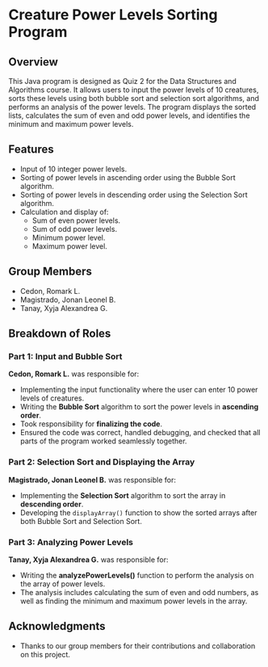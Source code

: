 # Creature Power Levels Sorting Program

## Overview
This Java program is designed as Quiz 2 for the Data Structures and Algorithms course. It allows users to input the power levels of 10 creatures, sorts these levels using both bubble sort and selection sort algorithms, and performs an analysis of the power levels. The program displays the sorted lists, calculates the sum of even and odd power levels, and identifies the minimum and maximum power levels.

## Features
- Input of 10 integer power levels.
- Sorting of power levels in ascending order using the Bubble Sort algorithm.
- Sorting of power levels in descending order using the Selection Sort algorithm.
- Calculation and display of:
  - Sum of even power levels.
  - Sum of odd power levels.
  - Minimum power level.
  - Maximum power level.


## Group Members
- Cedon, Romark L.
- Magistrado, Jonan Leonel B.
- Tanay, Xyja Alexandrea G.

## Breakdown of Roles

### Part 1: Input and Bubble Sort
**Cedon, Romark L.** was responsible for:
- Implementing the input functionality where the user can enter 10 power levels of creatures.
- Writing the **Bubble Sort** algorithm to sort the power levels in **ascending order**.
- Took responsibility for **finalizing the code**.
- Ensured the code was correct, handled debugging, and checked that all parts of the program worked seamlessly together.


### Part 2: Selection Sort and Displaying the Array
**Magistrado, Jonan Leonel B.** was responsible for:
- Implementing the **Selection Sort** algorithm to sort the array in **descending order**.
- Developing the `displayArray()` function to show the sorted arrays after both Bubble Sort and Selection Sort.

### Part 3: Analyzing Power Levels
**Tanay, Xyja Alexandrea G.** was responsible for:
- Writing the **analyzePowerLevels()** function to perform the analysis on the array of power levels.
- The analysis includes calculating the sum of even and odd numbers, as well as finding the minimum and maximum power levels in the array.


## Acknowledgments
- Thanks to our group members for their contributions and collaboration on this project.
